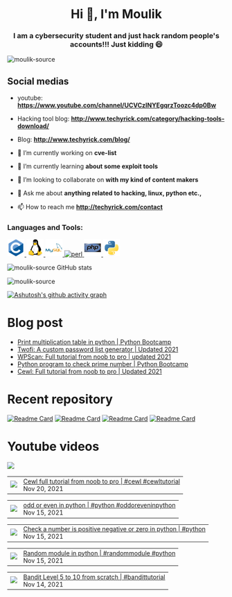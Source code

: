 <h1 align="center">Hi 👋, I'm Moulik</h1>
<h3 align="center">I am a cybersecurity student and just hack random people's accounts!!! Just kidding 😄</h3>

<p align="left"> <img src="https://komarev.com/ghpvc/?username=moulik-source&label=Profile%20views&color=0e75b6&style=flat" alt="moulik-source" /> </p> 

## Social medias
- youtube: **https://www.youtube.com/channel/UCVCzINYEgqrzToozc4dp0Bw**
- Hacking tool blog: **http://www.techyrick.com/category/hacking-tools-download/**
- Blog: **http://www.techyrick.com/blog/**

- 🔭 I’m currently working on **cve-list**

- 🌱 I’m currently learning **about some exploit tools**

- 👯 I’m looking to collaborate on **with my kind of content makers**

- 💬 Ask me about **anything related to hacking, linux, python etc.,**

- 📫 How to reach me **http://techyrick.com/contact**


<h3 align="left">Languages and Tools:</h3>
<p align="left"> <a href="https://www.cprogramming.com/" target="_blank"> <img src="https://raw.githubusercontent.com/devicons/devicon/master/icons/c/c-original.svg" alt="c" width="40" height="40"/> </a> <a href="https://www.linux.org/" target="_blank"> <img src="https://raw.githubusercontent.com/devicons/devicon/master/icons/linux/linux-original.svg" alt="linux" width="40" height="40"/> </a> <a href="https://www.mysql.com/" target="_blank"> <img src="https://raw.githubusercontent.com/devicons/devicon/master/icons/mysql/mysql-original-wordmark.svg" alt="mysql" width="40" height="40"/> </a> <a href="https://www.perl.org/" target="_blank"> <img src="https://api.iconify.design/logos-perl.svg" alt="perl" width="40" height="40"/> </a> <a href="https://www.php.net" target="_blank"> <img src="https://raw.githubusercontent.com/devicons/devicon/master/icons/php/php-original.svg" alt="php" width="40" height="40"/> </a> <a href="https://www.python.org" target="_blank"> <img src="https://raw.githubusercontent.com/devicons/devicon/master/icons/python/python-original.svg" alt="python" width="40" height="40"/> </a> </p>



![moulik-source GitHub stats](https://github-readme-stats.vercel.app/api?username=moulik-source&show_icons=true&theme=vision-friendly-dark)

<p><img align="center" src="https://github-readme-streak-stats.herokuapp.com/?user=moulik-source&theme=vision-friendly-dark" alt="moulik-source" /></p>

[![Ashutosh's github activity graph](https://activity-graph.herokuapp.com/graph?username=moulik-source&bg_color=000000&color=00ff33&line=1e00ff&point=ff0000&area=true&hide_border=true)](https://github.com/ashutosh00710/github-readme-activity-graph)

# Blog post
<!-- BLOG-POST-LIST:START -->
- [Print multiplication table in python | Python Bootcamp](https://techyrick.com/print-multiplication-table-in-python/)
- [Twofi: A custom password list generator | Updated 2021](https://techyrick.com/twofi/)
- [WPScan: Full tutorial from noob to pro | updated 2021](https://techyrick.com/wpscan/)
- [Python program to check prime number | Python Bootcamp](https://techyrick.com/python-program-to-check-prime-number/)
- [Cewl: Full tutorial from noob to pro | Updated 2021](https://techyrick.com/cewl/)
<!-- BLOG-POST-LIST:END -->

# Recent repository 

[![Readme Card](https://github-readme-stats.vercel.app/api/pin/?username=moulik-source&repo=ddos&theme=outrun)](https://github.com/moulik-source/ddos) 
[![Readme Card](https://github-readme-stats.vercel.app/api/pin/?username=moulik-source&repo=port-scan&theme=outrun)](https://github.com/moulik-source/port-scan)
[![Readme Card](https://github-readme-stats.vercel.app/api/pin/?username=moulik-source&repo=webcheck&theme=outrun)](https://github.com/moulik-source/webcheck)
[![Readme Card](https://github-readme-stats.vercel.app/api/pin/?username=moulik-source&repo=social&theme=outrun)](https://github.com/moulik-source/social)

# Youtube videos

[<img src="https://img.shields.io/badge/-Subscribe-red?style=for-the-badge&logo=youtube&logoColor=white"/>](https://www.youtube.com/channel/UCVCzINYEgqrzToozc4dp0Bw?sub_confirmation=1)

<!-- YOUTUBE:START --><table><tr><td><a href="https://www.youtube.com/watch?v=eKuCl43gljY"><img width="140px" src="https://i.ytimg.com/vi/eKuCl43gljY/mqdefault.jpg"></a></td>
<td><a href="https://www.youtube.com/watch?v=eKuCl43gljY">Cewl full tutorial from noob to pro | #cewl #cewltutorial</a><br/>Nov 20, 2021</td></tr></table>
<table><tr><td><a href="https://www.youtube.com/watch?v=ckaRpJvIdDo"><img width="140px" src="https://i.ytimg.com/vi/ckaRpJvIdDo/mqdefault.jpg"></a></td>
<td><a href="https://www.youtube.com/watch?v=ckaRpJvIdDo">odd or even in python | #python #oddoreveninpython</a><br/>Nov 15, 2021</td></tr></table>
<table><tr><td><a href="https://www.youtube.com/watch?v=GSugLbG85RE"><img width="140px" src="https://i.ytimg.com/vi/GSugLbG85RE/mqdefault.jpg"></a></td>
<td><a href="https://www.youtube.com/watch?v=GSugLbG85RE">Check a number is positive negative or zero in python | #python</a><br/>Nov 15, 2021</td></tr></table>
<table><tr><td><a href="https://www.youtube.com/watch?v=7Me3NkxsayM"><img width="140px" src="https://i.ytimg.com/vi/7Me3NkxsayM/mqdefault.jpg"></a></td>
<td><a href="https://www.youtube.com/watch?v=7Me3NkxsayM">Random module in python | #randommodule #python</a><br/>Nov 15, 2021</td></tr></table>
<table><tr><td><a href="https://www.youtube.com/watch?v=-Vd4Myx6pM0"><img width="140px" src="https://i.ytimg.com/vi/-Vd4Myx6pM0/mqdefault.jpg"></a></td>
<td><a href="https://www.youtube.com/watch?v=-Vd4Myx6pM0">Bandit Level 5 to 10 from scratch | #bandittutorial</a><br/>Nov 14, 2021</td></tr></table>
<!-- YOUTUBE:END -->

